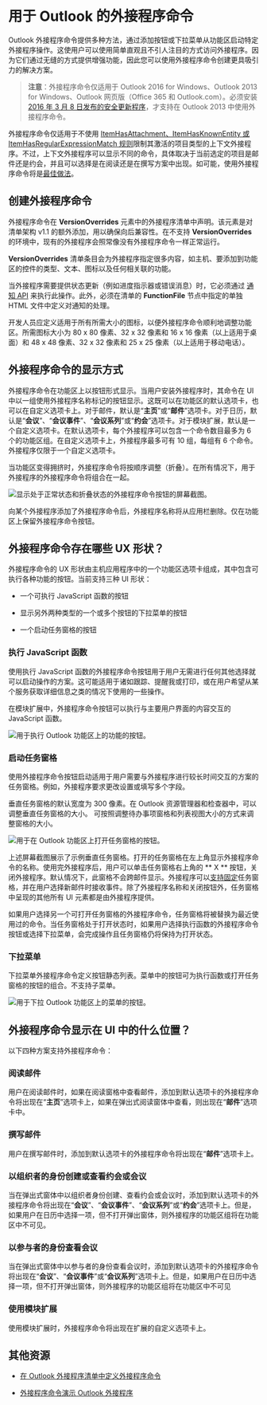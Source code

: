 
# <a name="add-in-commands-for-outlook"></a>用于 Outlook 的外接程序命令


Outlook 外接程序命令提供多种方法，通过添加按钮或下拉菜单从功能区启动特定外接程序操作。这使用户可以使用简单直观且不引人注目的方式访问外接程序。因为它们通过无缝的方式提供增强功能，因此您可以使用外接程序命令创建更具吸引力的解决方案。

> **注意**：外接程序命令仅适用于 Outlook 2016 for Windows、Outlook 2013 for Windows、Outlook 网页版（Office 365 和 Outlook.com）。必须安装 [2016 年 3 月 8 日发布的安全更新程序](https://support.microsoft.com/en-us/kb/3114829)，才支持在 Outlook 2013 中使用外接程序命令。

外接程序命令仅适用于不使用 [ItemHasAttachment、ItemHasKnownEntity 或 ItemHasRegularExpressionMatch 规则](manifests/activation-rules.md)限制其激活的项目类型的上下文外接程序。不过，上下文外接程序可以显示不同的命令，具体取决于当前选定的项目是邮件还是约会，并且可以选择是在阅读还是在撰写方案中出现。如可能，使用外接程序命令将是[最佳做法](../../docs/overview/add-in-development-best-practices.md)。


## <a name="creating-the-add-in-command"></a>创建外接程序命令

外接程序命令在  **VersionOverrides** 元素中的外接程序清单中声明。该元素是对清单架构 v1.1 的额外添加，用以确保向后兼容性。在不支持 **VersionOverrides** 的环境中，现有的外接程序会照常像没有外接程序命令一样正常运行。

**VersionOverrides** 清单条目会为外接程序指定很多内容，如主机、要添加到功能区的控件的类型、文本、图标以及任何相关联的功能。

当外接程序需要提供状态更新（例如进度指示器或错误消息）时，它必须通过 [通知 API](../../reference/outlook/NotificationMessages.md) 来执行此操作。此外，必须在清单的 **FunctionFile** 节点中指定的单独 HTML 文件中定义对通知的处理。

开发人员应定义适用于所有所需大小的图标，以便外接程序命令顺利地调整功能区。所需图标大小为 80 x 80 像素、32 x 32 像素和 16 x 16 像素（以上适用于桌面）和 48 x 48 像素、32 x 32 像素和 25 x 25 像素（以上适用于移动电话）。

## <a name="how-do-add-in-commands-appear"></a>外接程序命令的显示方式

外接程序命令在功能区上以按钮形式显示。当用户安装外接程序时，其命令在 UI 中以一组使用外接程序名称标记的按钮显示。这既可以在功能区的默认选项卡，也可以在自定义选项卡上。对于邮件，默认是“**主页**”或“**邮件**”选项卡。对于日历，默认是“**会议**”、“**会议事件**”、“**会议系列**”或“**约会**”选项卡。对于模块扩展，默认是一个自定义选项卡。在默认选项卡，每个外接程序可以包含一个命令数目最多为 6 个的功能区组。在自定义选项卡上，外接程序最多可有 10 组，每组有 6 个命令。外接程序仅限于一个自定义选项卡。

当功能区变得拥挤时，外接程序命令将按顺序调整（折叠）。在所有情况下，用于外接程序的外接程序命令将组合在一起。

![显示处于正常状态和折叠状态的外接程序命令按钮的屏幕截图。](../../images/6fcb64d8-9598-41d1-8944-f6d1f6d2edb6.png)

向某个外接程序添加了外接程序命令后，外接程序名称将从应用栏删除。仅在功能区上保留外接程序命令按钮。


## <a name="what-ux-shapes-exist-for-add-in-commands"></a>外接程序命令存在哪些 UX 形状？

外接程序命令的 UX 形状由主机应用程序中的一个功能区选项卡组成，其中包含可执行各种功能的按钮。当前支持三种 UI 形状：

- 一个可执行 JavaScript 函数的按钮
        
- 显示另外两种类型的一个或多个按钮的下拉菜单的按钮

- 一个启动任务窗格的按钮


### <a name="executing-a-javascript-function"></a>执行 JavaScript 函数

使用执行 JavaScript 函数的外接程序命令按钮用于用户无需进行任何其他选择就可以启动操作的方案。这可能适用于诸如跟踪、提醒我或打印，或在用户希望从某个服务获取详细信息之类的情况下使用的一些操作。 

在模块扩展中，外接程序命令按钮可以执行与主要用户界面的内容交互的 JavaScript 函数。

![用于执行 Outlook 功能区上的功能的按钮。](../../images/23ab1de3-3ec4-41a5-ba5b-30b11d464e0c.png)


### <a name="launching-a-task-pane"></a>启动任务窗格

使用外接程序命令按钮启动适用于用户需要与外接程序进行较长时间交互的方案的任务窗格。例如，外接程序要求更改设置或填写多个字段。 

垂直任务窗格的默认宽度为 300 像素。在 Outlook 资源管理器和检查器中，可以调整垂直任务窗格的大小。 可按照调整待办事项窗格和列表视图大小的方式来调整窗格的大小。


![用于在 Outlook 功能区上打开任务窗格的按钮。](../../images/c8e03da8-9f71-4f9b-813f-1cdea43d433c.png)

上述屏幕截图展示了示例垂直任务窗格。打开的任务窗格在左上角显示外接程序命令的名称。使用完外接程序后，用户可以单击任务窗格右上角的 ** X ** 按钮，关闭外接程序。默认情况下，此窗格不会跨邮件显示。外接程序可以[支持固定](./manifests/pinnable-taskpane.md)任务窗格，并在用户选择新邮件时接收事件。除了外接程序名称和关闭按钮外，任务窗格中呈现的其他所有 UI 元素都是由外接程序提供。

如果用户选择另一个可打开任务窗格的外接程序命令，任务窗格将被替换为最近使用过的命令。当任务窗格处于打开状态时，如果用户选择执行函数的外接程序命令按钮或选择下拉菜单，会完成操作且任务窗格仍将保持为打开状态。


### <a name="drop-down-menu"></a>下拉菜单

下拉菜单外接程序命令定义按钮静态列表。菜单中的按钮可为执行函数或打开任务窗格的按钮的组合。不支持子菜单。


![用于下拉 Outlook 功能区上的菜单的按钮。](../../images/3eff90d6-7822-4fdb-9153-68f754c0c746.png)


## <a name="where-do-add-in-commands-appear-in-the-ui"></a>外接程序命令显示在 UI 中的什么位置？

以下四种方案支持外接程序命令：


### <a name="reading-a-message"></a>阅读邮件

用户在阅读邮件时，如果在阅读窗格中查看邮件，添加到默认选项卡的外接程序命令将出现在“**主页**”选项卡上，如果在弹出式阅读窗体中查看，则出现在“**邮件**”选项卡中。


### <a name="composing-a-message"></a>撰写邮件

用户在撰写邮件时，添加到默认选项卡的外接程序命令将出现在“**邮件**”选项卡上。


### <a name="creating-or-viewing-an-appointment-or-meeting-as-the-organizer"></a>以组织者的身份创建或查看约会或会议

当在弹出式窗体中以组织者身份创建、查看约会或会议时，添加到默认选项卡的外接程序命令将出现在“**会议**”、“**会议事件**”、“**会议系列**”或“**约会**”选项卡上。但是，如果用户在日历中选择一项，但不打开弹出窗体，则外接程序的功能区组将在功能区中不可见。


### <a name="viewing-a-meeting-as-an-attendee"></a>以参与者的身份查看会议

当在弹出式窗体中以参与者的身份查看会议时，添加到默认选项卡的外接程序命令将出现在“**会议**”、“**会议事件**”或“**会议系列**”选项卡上。但是，如果用户在日历中选择一项，但不打开弹出窗体，则外接程序的功能区组将在功能区中不可见

### <a name="using-a-module-extension"></a>使用模块扩展

使用模块扩展时，外接程序命令将出现在扩展的自定义选项卡上。

## <a name="additional-resources"></a>其他资源

- [在 Outlook 外接程序清单中定义外接程序命令](../outlook/manifests/define-add-in-commands.md)
    
- [外接程序命令演示 Outlook 外接程序](https://github.com/jasonjoh/command-demo)
    
